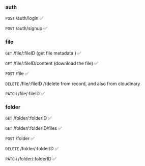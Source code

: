 ### auth
`POST`     /auth/login ✅

`POST`     /auth/signup ✅


### file
`GET`         /file/:fileID  (get file metadata ) ✅

`GET`         /file/:fileID/content  (download the file) ✅

`POST`        /file ✅

`DELETE`    /file/:fileID //delete from record, and also from cloudinary 

`PATCH`      /file/:fileID ✅


### folder
`GET`   /folder/:folderID ✅

`GET`   /folder/:folderID/files ✅

`POST` /folder ✅

`DELETE`  /folder/:folderID ✅

`PATCH` /folder/:folderID ✅
